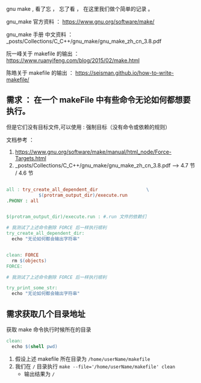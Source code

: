 gnu make , 看了忘 ， 忘了看 ， 在这里我们做个简单的记录 。

gnu_make 官方资料 ： https://www.gnu.org/software/make/

gnu_make 手册 中文资料 ： _posts/Collections/C_C++/gnu_make/gnu_make_zh_cn_3.8.pdf

阮一峰关于 makefile 的输出 ： https://www.ruanyifeng.com/blog/2015/02/make.html

陈皓关于 makefile 的输出 ： https://seisman.github.io/how-to-write-makefile/






## 需求 ： 在一个 makeFile 中有些命令无论如何都想要执行。
但是它们没有目标文件,可以使用 : 强制目标（没有命令或依赖的规则） 

文档参考 ：
1. https://www.gnu.org/software/make/manual/html_node/Force-Targets.html
2. _posts/Collections/C_C++/gnu_make/gnu_make_zh_cn_3.8.pdf --> 4.7 节 / 4.6 节
```makefile

all : try_create_all_dependent_dir					\
			$(protram_output_dir)/execute.run
.PHONY : all


$(protram_output_dir)/execute.run : #.run 文件的依赖们

# 我测试了上述命令删除 FORCE 后一样执行顺利
try_create_all_dependent_dir:
  echo "无论如何都会输出字符串"


clean: FORCE 
  rm $(objects) 
FORCE:

# 我测试了上述命令删除 FORCE 后一样执行顺利

try_print_some_str:
  echo "无论如何都会输出字符串"
```


## 需求获取几个目录地址
获取 make 命令执行时候所在的目录 
```makefile
clean: 
  echo $(shell pwd)
```

1. 假设上述 makefile 所在目录为 `/home/userName/makefile`
2. 我们在 `/` 目录执行 `make --file='/home/userName/makefile' clean`
    - 输出结果为 `/`

